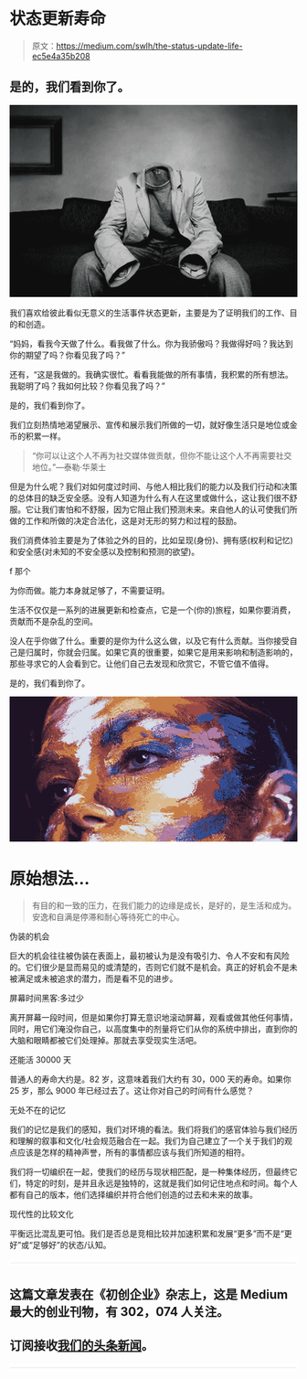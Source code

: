 # 状态更新寿命

> 原文：<https://medium.com/swlh/the-status-update-life-ec5e4a35b208>

## 是的，我们看到你了。

![](img/61f6111fb47fc5899176550fad2e0fdc.png)

我们喜欢给彼此看似无意义的生活事件状态更新，主要是为了证明我们的工作、目的和创造。

“妈妈，看我今天做了什么。看我做了什么。你为我骄傲吗？我做得好吗？我达到你的期望了吗？你看见我了吗？”

还有，“这是我做的。我确实很忙。看看我能做的所有事情，我积累的所有想法。我聪明了吗？我如何比较？你看见我了吗？”

是的，我们看到你了。

我们立刻热情地渴望展示、宣传和展示我们所做的一切，就好像生活只是地位或金币的积累一样。

> “你可以让这个人不再为社交媒体做贡献，但你不能让这个人不再需要社交地位。”—泰勒·华莱士

但是为什么呢？我们对如何度过时间、与他人相比我们的能力以及我们行动和决策的总体目的缺乏安全感。没有人知道为什么有人在这里或做什么，这让我们很不舒服。它让我们害怕和不舒服，因为它阻止我们预测未来。来自他人的认可使我们所做的工作和所做的决定合法化，这是对无形的努力和过程的鼓励。

我们消费体验主要是为了体验之外的目的，比如呈现(身份)、拥有感(权利和记忆)和安全感(对未知的不安全感以及控制和预测的欲望)。

f 那个

为你而做。能力本身就足够了，不需要证明。

生活不仅仅是一系列的进展更新和检查点，它是一个(你的)旅程，如果你要消费，贡献而不是杂乱的空间。

没人在乎你做了什么。重要的是你为什么这么做，以及它有什么贡献。当你接受自己是归属时，你就会归属。如果它真的很重要，如果它是用来影响和制造影响的，那些寻求它的人会看到它。让他们自己去发现和欣赏它，不管它值不值得。

是的，我们看到你了。

![](img/5ba428b9a88dd4c75ceb15d204921eab.png)

# 原始想法…

> 有目的和一致的压力，在我们能力的边缘是成长，是好的，是生活和成为。安逸和自满是停滞和耐心等待死亡的中心。

伪装的机会

巨大的机会往往被伪装在表面上，最初被认为是没有吸引力、令人不安和有风险的。它们很少是显而易见的或清楚的，否则它们就不是机会。真正的好机会不是未被满足或未被追求的潜力，而是看不见的进步。

屏幕时间黑客:多过少

离开屏幕一段时间，但是如果你打算无意识地滚动屏幕，观看或做其他任何事情，同时，用它们淹没你自己，以高度集中的剂量将它们从你的系统中排出，直到你的大脑和眼睛都被它们处理掉。那就去享受现实生活吧。

还能活 30000 天

普通人的寿命大约是。82 岁，这意味着我们大约有 30，000 天的寿命。如果你 25 岁，那么 9000 年已经过去了。这让你对自己的时间有什么感觉？

无处不在的记忆

我们的记忆是我们的感知，我们对环境的看法。我们将我们的感官体验与我们经历和理解的叙事和文化/社会规范融合在一起。我们为自己建立了一个关于我们的观点应该是怎样的精神声誉，所有的事情都应该与我们所知道的相符。

我们将一切编织在一起，使我们的经历与现状相匹配，是一种集体经历，但最终它们，特定的时刻，是并且永远是独特的，这就是我们如何记住地点和时间。每个人都有自己的版本，他们选择编织并符合他们创造的过去和未来的故事。

现代性的比较文化

平衡远比混乱更可怕。我们是否总是竞相比较并加速积累和发展“更多”而不是“更好”或“足够好”的状态/认知。

![](img/731acf26f5d44fdc58d99a6388fe935d.png)

## 这篇文章发表在《初创企业》杂志上，这是 Medium 最大的创业刊物，有 302，074 人关注。

## 订阅接收[我们的头条新闻](http://growthsupply.com/the-startup-newsletter/)。

![](img/731acf26f5d44fdc58d99a6388fe935d.png)